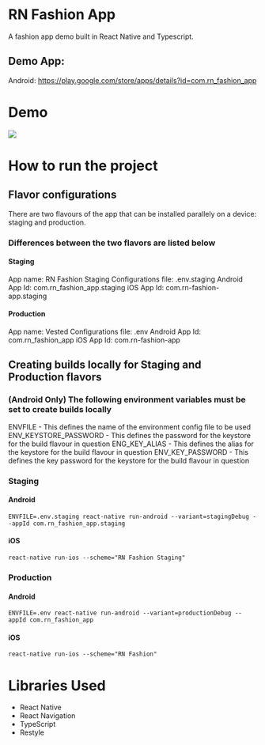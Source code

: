 # RN Fashion App
A fashion app demo built in React Native and Typescript.

## Demo App:
Android: https://play.google.com/store/apps/details?id=com.rn_fashion_app

# Demo 
![](./samples/demo.gif)

# How to run the project
## Flavor configurations
There are two flavours of the app that can be installed parallely on a device: staging and production.
### Differences between the two flavors are listed below
#### Staging
App name: RN Fashion Staging
Configurations file: .env.staging
Android App Id: com.rn_fashion_app.staging
iOS App Id: com.rn-fashion-app.staging

#### Production
App name: Vested
Configurations file: .env
Android App Id: com.rn_fashion_app
iOS App Id: com.rn-fashion-app

## Creating builds locally for Staging and Production flavors
### (Android Only) The following environment variables must be set to create builds locally
ENVFILE - This defines the name of the environment config file to be used
ENV_KEYSTORE_PASSWORD - This defines the password for the keystore for the build flavour in question
ENG_KEY_ALIAS - This defines the alias for the keystore for the build flavour in question
ENV_KEY_PASSWORD - This defines the key password for the keystore for the build flavour in question

### Staging
#### Android
```
ENVFILE=.env.staging react-native run-android --variant=stagingDebug --appId com.rn_fashion_app.staging
```
#### iOS
```
react-native run-ios --scheme="RN Fashion Staging"
```

### **Production**
#### Android

```
ENVFILE=.env react-native run-android --variant=productionDebug --appId com.rn_fashion_app
```

#### iOS
```
react-native run-ios --scheme="RN Fashion"
```

# Libraries Used
* React Native
* React Navigation
* TypeScript
* Restyle
